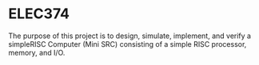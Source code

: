 # ELEC374
The purpose of this project is to design, simulate, implement, and verify a simpleRISC Computer (Mini SRC) consisting of a simple RISC processor, memory, and I/O.
